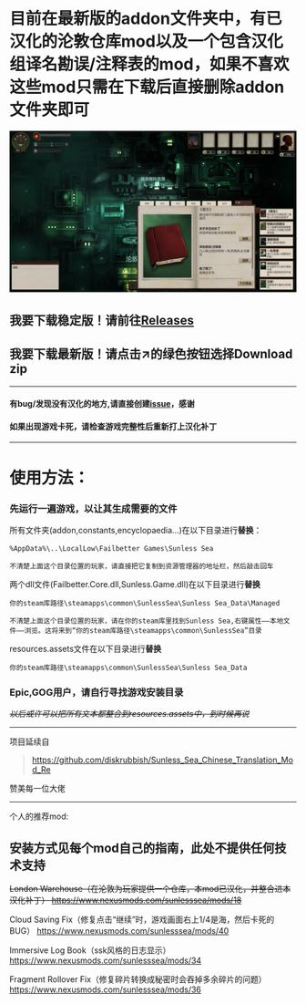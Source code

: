 # 目前在最新版的addon文件夹中，有已汉化的沦敦仓库mod以及一个包含汉化组译名勘误/注释表的mod，如果不喜欢这些mod只需在下载后直接删除addon文件夹即可

![image](https://raw.githubusercontent.com/InstantComet/images/main/img/20221201030329_1.jpg)

## 我要下载稳定版！请前往[Releases](https://github.com/InstantComet/SunlessSea/releases)
## 我要下载最新版！请点击↗的绿色按钮选择Download zip
***
#### 有bug/发现没有汉化的地方,请直接创建[issue](https://github.com/InstantComet/SunlessSea/issues)，感谢
#### 如果出现游戏卡死，请检查游戏完整性后重新打上汉化补丁

***
# 使用方法：

### 先运行一遍游戏，以让其生成需要的文件

所有文件夹(addon,constants,encyclopaedia...)在以下目录进行**替换**：
```
%AppData%\..\LocalLow\Failbetter Games\Sunless Sea
```
```
不清楚上面这个目录位置的玩家，请直接把它复制到资源管理器的地址栏，然后敲击回车
```

两个dll文件(Failbetter.Core.dll,Sunless.Game.dll)在以下目录进行**替换**
```
你的steam库路径\steamapps\common\SunlessSea\Sunless Sea_Data\Managed
```
```
不清楚上面这个目录位置的玩家，请在你的steam库里找到Sunless Sea,右键属性——本地文件——浏览。这将来到“你的steam库路径\steamapps\common\SunlessSea”目录
```

resources.assets文件在以下目录进行**替换**
```
你的steam库路径\steamapps\common\SunlessSea\Sunless Sea_Data
```

### Epic,GOG用户，请自行寻找游戏安装目录

~~*以后或许可以把所有文本都整合到resources.assets中，到时候再说*~~
***
项目延续自

>https://github.com/diskrubbish/Sunless_Sea_Chinese_Translation_Mod_Re

赞美每一位大佬

***
个人的推荐mod:


## 安装方式见每个mod自己的指南，此处不提供任何技术支持

~~London Warehouse（在沦敦为玩家提供一个仓库，本mod已汉化，并整合进本汉化补丁）
https://www.nexusmods.com/sunlesssea/mods/18~~

Cloud Saving Fix（修复点击“继续”时，游戏画面右上1/4是海，然后卡死的BUG）
https://www.nexusmods.com/sunlesssea/mods/40

Immersive Log Book（ssk风格的日志显示）
https://www.nexusmods.com/sunlesssea/mods/34

Fragment Rollover Fix（修复碎片转换成秘密时会吞掉多余碎片的问题）
https://www.nexusmods.com/sunlesssea/mods/36
